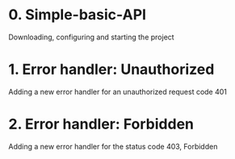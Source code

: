 # 0. Simple-basic-API
Downloading, configuring and starting the project

# 1. Error handler: Unauthorized
Adding a new error handler for an unauthorized request code 401

# 2. Error handler: Forbidden
Adding a new error handler for the status code 403, Forbidden
